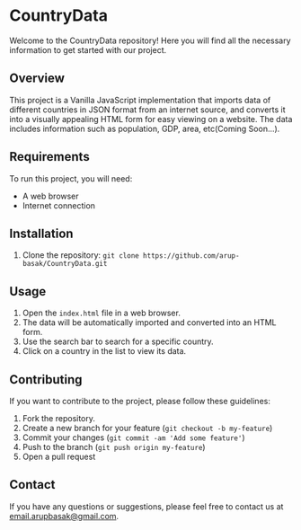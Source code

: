# CountryData

Welcome to the CountryData repository! Here you will find all the necessary information to get started with our project.

## Overview

This project is a Vanilla JavaScript implementation that imports data of different countries in JSON format from an internet source, and converts it into a visually appealing HTML form for easy viewing on a website. The data includes information such as population, GDP, area, etc(Coming Soon...).

## Requirements

To run this project, you will need:

* A web browser
* Internet connection

## Installation

1. Clone the repository: `git clone https://github.com/arup-basak/CountryData.git`

## Usage

1. Open the `index.html` file in a web browser.
2. The data will be automatically imported and converted into an HTML form.
3. Use the search bar to search for a specific country.
4. Click on a country in the list to view its data.

## Contributing

If you want to contribute to the project, please follow these guidelines:

1. Fork the repository.
2. Create a new branch for your feature (`git checkout -b my-feature`)
3. Commit your changes (`git commit -am 'Add some feature'`)
4. Push to the branch (`git push origin my-feature`)
5. Open a pull request

## Contact

If you have any questions or suggestions, please feel free to contact us at [email.arupbasak@gmail.com](mailto:email.arupbasak@gmail.com).
